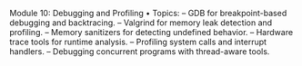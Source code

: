 Module 10: Debugging and Profiling
• Topics:
– GDB for breakpoint-based debugging and backtracing.
– Valgrind for memory leak detection and profiling.
– Memory sanitizers for detecting undefined behavior.
– Hardware trace tools for runtime analysis.
– Profiling system calls and interrupt handlers.
– Debugging concurrent programs with thread-aware tools.